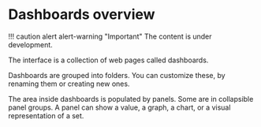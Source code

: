 # Dashboards overview

!!! caution alert alert-warning "Important"
    The content is under development.

The interface is a collection of web pages called dashboards.

Dashboards are grouped into folders. You can customize these, by renaming them or creating new ones.

The area inside dashboards is populated by panels. Some are in collapsible panel groups. A panel can show a value, a graph, a chart, or a visual representation of a set.